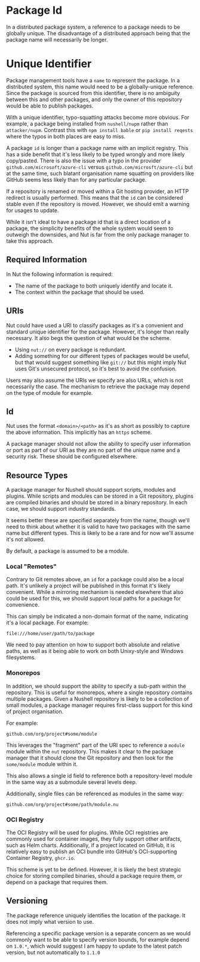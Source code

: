 # Package Id

In a distributed package system, a reference to a package needs to be globally unique. The disadvantage of a distributed approach being that the package name will necessarily be longer.


# Unique Identifier

Package management tools have a `name` to represent the package. In a distributed system, this name would need to be a globally-unique reference. Since the package is sourced from this identifier, there is no ambiguity between this and other packages, and only the owner of this repository would be able to publish packages.

With a unique identifier, typo-squatting attacks become more obvious. For example, a package being installed from `nushell/nupm` rather than `attacker/nupm`. Contrast this with `npm install bable` or `pip install reqests` where the typos in both places are easy to miss.

A package `id` is longer than a package name with an implicit registry. This has a side benefit that it's less likely to be typed wrongly and more likely copy/pasted. There is also the issue with a typo in the provider `github.com/microsoft/azure-cli` versus `github.com/microsft/azure-cli` but at the same time, such blatant organisation name squatting on providers like GitHub seems less likely than for any particular package.

If a repository is renamed or moved within a Git hosting provider, an HTTP redirect is usually performed. This means that the `id` can be considered stable even if the repository is moved. However, we should emit a warning for usages to update.

While it isn't ideal to have a package id that is a direct location of a package, the simplicity benefits of the whole system would seem to outweigh the downsides, and Nut is far from the only package manager to take this approach.


## Required Information

In Nut the following information is required:
- The name of the package to both uniquely identify and locate it.
- The context within the package that should be used.


## URIs

Nut could have used a URI to classify packages as it's a convenient and standard unique identifier for the package. However, it's longer than really necessary. It also begs the question of what would be the scheme.

- Using `nut://` on every package is redundant.
- Adding something for our different types of packages would be useful, but that would suggest something like `git://` but this might imply Nut uses Git's unsecured protocol, so it's best to avoid the confusion.

Users may also assume the URIs we specify are also URLs, which is not necessarily the case. The mechanism to retrieve the package may depend on the type of module for example.


## Id

Nut uses the format `<domain>/<path>` as it's as short as possibly to capture the above information. This implicitly has an `https` scheme.

A package manager should not allow the ability to specify user information or port as part of our URI as they are no part of the unique name and a security risk. These should be configured elsewhere.


## Resource Types

A package manager for Nushell should support scripts, modules and plugins. While scripts and modules can be stored in a Git repository, plugins are compiled binaries and should be stored in a binary repository. In each case, we should support industry standards.

It seems better these are specified separately from the name, though we'll need to think about whether it is valid to have two packages with the same name but different types. This is likely to be a rare and for now we'll assume it's not allowed.

By default, a package is assumed to be a module.


### Local "Remotes"

Contrary to Git remotes above, an `id` for a package could also be a local path. It's unlikely a project will be published in this format it's likely convenient. While a mirroring mechanism is needed elsewhere that also could be used for this, we should support local paths for a package for convenience.

This can simply be indicated a non-domain format of the name, indicating it's a local package. For example:

```
file:///home/user/path/to/package
```

We need to pay attention on how to support both absolute and relative paths, as well as it being able to work on both Unixy-style and Windows filesystems.

### Monorepos

In addition, we should support the ability to specify a sub-path within the repository. This is useful for monorepos, where a single repository contains multiple packages. Given a Nushell repository is likely to be a collection of small modules, a package manager requires first-class support for this kind of project organisation.

For example:
```
github.com/org/project#some/module
```

This leverages the "fragment" part of the URI spec to reference a `module` module within the `nut` repository. This makes it clear to the package manager that it should clone the Git repository and then look for the `some/module` module within it.

This also allows a single id field to reference both a repository-level module in the same way as a submodule several levels deep.

Additionally, single files can be referenced as modules in the same way:

```
github.com/org/project#some/path/module.nu
```


### OCI Registry

The OCI Registry will be used for plugins. While OCI registries are commonly used for container images, they fully support other artifacts, such as Helm charts. Additionally, if a project located on GitHub, it is relatively easy to publish an OCI bundle into GitHub's OCI-supporting Container Registry, `ghcr.io`.

This scheme is yet to be defined. However, it is likely the best strategic choice for storing compiled binaries, should a package require them, or depend on a package that requires them. 


## Versioning

The package reference uniquely identifies the location of the package. It does not imply what version to use.

Referencing a specific package version is a separate concern as we would commonly want to be able to specify version bounds, for example depend on `1.0.*`, which would suggest I am happy to update to the latest patch version, but not automatically to `1.1.0`
